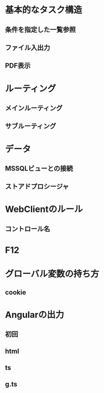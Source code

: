 

# 基本的なタスク構造

## 条件を指定した一覧参照
## ファイル入出力
## PDF表示

# ルーティング
## メインルーティング
## サブルーティング

# データ
## MSSQLビューとの接続
## ストアドプロシージャ

# WebClientのルール
## コントロール名

# F12

# グローバル変数の持ち方
## cookie

# Angularの出力
## 初回
## html
## ts
## g.ts